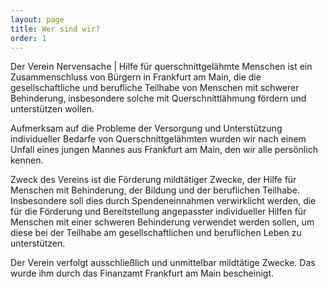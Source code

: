```yaml
---
layout: page
title: Wer sind wir?
order: 1
---
```


Der Verein Nervensache | Hilfe für querschnittgelähmte Menschen ist ein Zusammenschluss 
von Bürgern in Frankfurt am Main, die die gesellschaftliche und berufliche Teilhabe
von Menschen mit schwerer Behinderung, insbesondere solche mit Querschnittlähmung
fördern und unterstützen wollen.

Aufmerksam auf die Probleme der Versorgung und Unterstützung individueller Bedarfe von
Querschnittgelähmten wurden wir nach einem Unfall eines jungen Mannes aus Frankfurt
am Main, den wir alle persönlich kennen.

Zweck des Vereins ist die Förderung mildtätiger Zwecke, der Hilfe für Menschen mit Behinderung,
der Bildung und der beruflichen Teilhabe. Insbesondere soll dies durch Spendeneinnahmen
verwirklicht werden, die für die Förderung und Bereitstellung angepasster
individueller Hilfen für Menschen mit einer schweren Behinderung verwendet werden sollen,
um diese bei der Teilhabe am gesellschaftlichen und beruflichen Leben zu unterstützen.

Der Verein verfolgt ausschließlich und unmittelbar mildtätige Zwecke. Das wurde ihm durch
das Finanzamt Frankfurt am Main bescheinigt.

